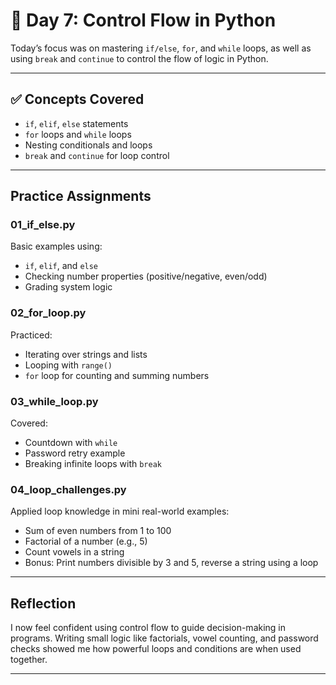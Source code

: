 # 📅 Day 7: Control Flow in Python

Today’s focus was on mastering `if/else`, `for`, and `while` loops, as well as using `break` and `continue` to control the flow of logic in Python.

---

## ✅ Concepts Covered

- `if`, `elif`, `else` statements
- `for` loops and `while` loops
- Nesting conditionals and loops
- `break` and `continue` for loop control

---

##  Practice Assignments

### 01_if_else.py
Basic examples using:
- `if`, `elif`, and `else`
- Checking number properties (positive/negative, even/odd)
- Grading system logic

### 02_for_loop.py
Practiced:
- Iterating over strings and lists
- Looping with `range()`
- `for` loop for counting and summing numbers

### 03_while_loop.py
Covered:
- Countdown with `while`
- Password retry example
- Breaking infinite loops with `break`

### 04_loop_challenges.py
Applied loop knowledge in mini real-world examples:
- Sum of even numbers from 1 to 100
- Factorial of a number (e.g., 5)
- Count vowels in a string
- Bonus: Print numbers divisible by 3 and 5, reverse a string using a loop

---

##  Reflection

I now feel confident using control flow to guide decision-making in programs. Writing small logic like factorials, vowel counting, and password checks showed me how powerful loops and conditions are when used together.

---

